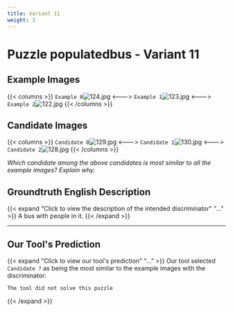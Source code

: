 ```yaml
---
title: Variant 11
weight: 3
---
```


# Puzzle populatedbus - Variant 11

## Example Images
{{< columns >}}
`Example 0`![124.jpg](/natscene_data/images/124.jpg)
<--->
`Example 1`![123.jpg](/natscene_data/images/123.jpg)
<--->
`Example 2`![122.jpg](/natscene_data/images/122.jpg)
{{< /columns >}}

## Candidate Images
{{< columns >}}
`Candidate 0`![129.jpg](/natscene_data/images/129.jpg)
<--->
`Candidate 1`![130.jpg](/natscene_data/images/130.jpg)
<--->
`Candidate 2`![128.jpg](/natscene_data/images/128.jpg)
{{< /columns >}}

*Which candidate among the above candidates is most similar to all the example images? Explain why.*

## Groundtruth English Description

{{< expand "Click to view the description of the intended discriminator" "..." >}}
A bus with people in it.
{{< /expand >}}

---



## Our Tool's Prediction

{{< expand "Click to view our tool's prediction" "..." >}}
Our tool selected `Candidate ?` as being the most similar to the example images with the discriminator:
```plaintext
The tool did not solve this puzzle
```
{{< /expand >}}
